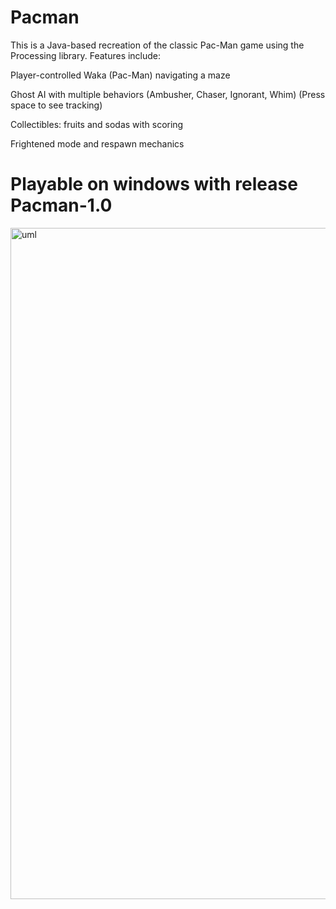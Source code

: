 # Pacman
This is a Java-based recreation of the classic Pac-Man game using the Processing library. Features include:

Player-controlled Waka (Pac-Man) navigating a maze

Ghost AI with multiple behaviors (Ambusher, Chaser, Ignorant, Whim) (Press space to see tracking)

Collectibles: fruits and sodas with scoring

Frightened mode and respawn mechanics

# Playable on windows with release Pacman-1.0
<img width="836" height="1074" alt="uml" src="https://github.com/user-attachments/assets/812b4ab7-93a8-4eb9-88dc-69b03c4cec79" />
